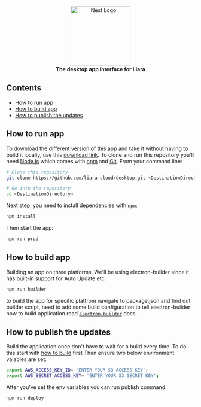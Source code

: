 <div align="center">
  <a href="https://liara.ir" target="blank">
    <div>
      <img src="https://raw.githubusercontent.com/liara-cloud/desktop/master/assets/icon.png" width="160" height="160" alt="Nest Logo" />
    </div>
  </a>
      <b>The desktop app interface for Liara</b>
</div>

## Contents

- [How to run app](#how-to-run-app)
- [How to build app](#how-to-build-app)
- [How to publish the updates](#how-to-publish-the-updates)

## How to run app

To download the different version of this app and take it without having to build it locally, use this [download link](https://liara.ir). To clone and run this repository you'll need [Node.js](https://nodejs.org/en/download/) which comes with [npm](http://npmjs.com) and [Git](https://git-scm.com).
From your command line:

```bash
# Clone this repository
git clone https://github.com/liara-cloud/desktop.git <DestinationDirectory>

# Go into the repository
cd <DestinationDirectory>
```

Next step, you need to install dependencies with [`npm`](https://npmjs.comg):

```bash
npm install
```

Then start the app:

```bash
npm run prod
```

## How to build app
Building an app on three platforms.
We'll be using electron-builder since it has built-in support for Auto Update etc.

```bash
npm run builder
```

to build the app for specific platfrom navigate to package.json and find out builder script, need to add some build configuration to tell electron-builder how to build application.read [`electron-builder`](https://www.electron.build/) docs.

## How to publish the updates
Build the application once don't have to wait for a build every time.
To do this start with [how to build](#how-to-build-app) first
Then ensure two below environment vaiables are set:

```bash
export AWS_ACCESS_KEY_ID= 'ENTER YOUR S3 ACCESS KEY';
export AWS_SECRET_ACCESS_KEY= 'ENTER YOUR S3 SECRET KEY';
```

After you've set the env variables you can run publish command.

```bash
npm run deploy
``` 

